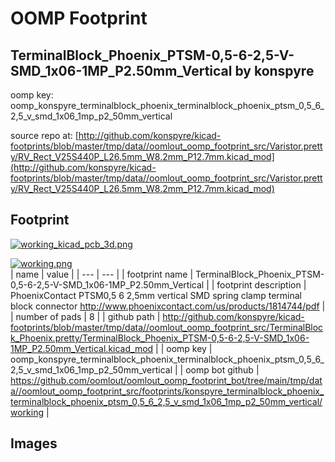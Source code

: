 # OOMP Footprint  
## TerminalBlock_Phoenix_PTSM-0,5-6-2,5-V-SMD_1x06-1MP_P2.50mm_Vertical  by konspyre  
  
oomp key: oomp_konspyre_terminalblock_phoenix_terminalblock_phoenix_ptsm_0,5_6_2,5_v_smd_1x06_1mp_p2_50mm_vertical  
  
source repo at: [http://github.com/konspyre/kicad-footprints/blob/master/tmp/data//oomlout_oomp_footprint_src/Varistor.pretty/RV_Rect_V25S440P_L26.5mm_W8.2mm_P12.7mm.kicad_mod](http://github.com/konspyre/kicad-footprints/blob/master/tmp/data//oomlout_oomp_footprint_src/Varistor.pretty/RV_Rect_V25S440P_L26.5mm_W8.2mm_P12.7mm.kicad_mod)  
## Footprint  
  
[![working_kicad_pcb_3d.png](working_kicad_pcb_3d_600.png)](working_kicad_pcb_3d.png)  
  
[![working.png](working_600.png)](working.png)  
| name | value | 
| --- | --- | 
| footprint name | TerminalBlock_Phoenix_PTSM-0,5-6-2,5-V-SMD_1x06-1MP_P2.50mm_Vertical | 
| footprint description | PhoenixContact PTSM0,5 6 2,5mm vertical SMD spring clamp terminal block connector http://www.phoenixcontact.com/us/products/1814744/pdf | 
| number of pads | 8 | 
| github path | http://github.com/konspyre/kicad-footprints/blob/master/tmp/data//oomlout_oomp_footprint_src/TerminalBlock_Phoenix.pretty/TerminalBlock_Phoenix_PTSM-0,5-6-2,5-V-SMD_1x06-1MP_P2.50mm_Vertical.kicad_mod | 
| oomp key | oomp_konspyre_terminalblock_phoenix_terminalblock_phoenix_ptsm_0,5_6_2,5_v_smd_1x06_1mp_p2_50mm_vertical | 
| oomp bot github | https://github.com/oomlout/oomlout_oomp_footprint_bot/tree/main/tmp/data//oomlout_oomp_footprint_src/footprints/konspyre_terminalblock_phoenix_terminalblock_phoenix_ptsm_0,5_6_2,5_v_smd_1x06_1mp_p2_50mm_vertical/working | 
## Images  
